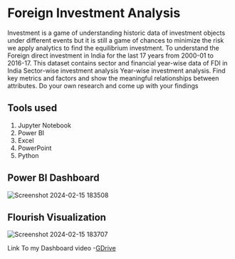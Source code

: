 # Foreign Investment Analysis

 Investment is a game of understanding historic data of investment objects under
 different events but it is still a game of chances to minimize the risk we apply analytics
 to find the equilibrium investment.
 To understand the Foreign direct investment in India for the last 17 years from 2000-01
 to 2016-17. This dataset contains sector and financial year-wise data of FDI in India
 Sector-wise investment analysis Year-wise investment analysis.
 Find key metrics and factors and show the meaningful relationships between
 attributes. Do your own research and come up with your findings

 ## Tools used
 1. Jupyter Notebook
2. Power BI
3. Excel
4. PowerPoint
5. Python

## Power BI Dashboard
![Screenshot 2024-02-15 183508](https://github.com/SwapnilGavali295/Foreign-Investment-Analysis/assets/137003175/2ee11e28-fdc3-44fc-95c9-1680f9a4c4e6)

## Flourish Visualization
![Screenshot 2024-02-15 183707](https://github.com/SwapnilGavali295/Foreign-Investment-Analysis/assets/137003175/d94c6479-42ec-4fb5-827d-064b1150b5c0)


Link To my Dashboard video -[GDrive](https://drive.google.com/file/d/1aGAt2Of27Z1zbgVUyMQ5BZFYdiVa0r4N/view?usp=drive_link)
